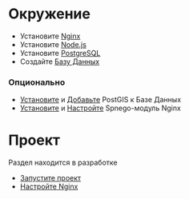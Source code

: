# Окружение
* Установите [Nginx](../enviroment/nginx/install/debian.md)
* Установите [Node.js](../enviroment/nodejs/install/debian.md)
* Установите [PostgreSQL](../enviroment/postgres/install/debian.md)
* Создайте [Базу Данных](../enviroment/postgres/create.md)
### Опционально
* [Установите](../enviroment/postgres/extensions/postgis/install/debian.md) и [Добавьте](../enviroment/postgres/extensions/postgis/add.md) PostGIS к Базе Данных
* [Установите](../enviroment/nginx/extensions/spnego/install/debian.md) и [Настройте](../enviroment/nginx/extensions/spnego/config.md) Spnego-модуль Nginx

# Проект
Раздел находится в разработке
* [Запустите проект](../apps/django/production.md)
* [Настройте Nginx](../enviroment/nginx/config.md)
